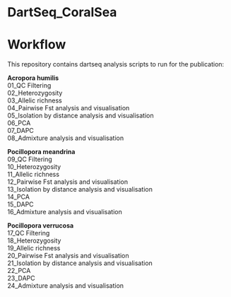 # DartSeq_CoralSea

# Workflow
This repository contains dartseq analysis scripts to run for the publication: 

**Acropora humilis** <br>
01_QC Filtering <br>
02_Heterozygosity <br>
03_Allelic richness <br>
04_Pairwise Fst analysis and visualisation  <br>
05_Isolation by distance analysis and visualisation <br>
06_PCA <br>
07_DAPC <br>
08_Admixture analysis and visualisation  <br>

**Pocillopora meandrina** <br>
09_QC Filtering <br>
10_Heterozygosity <br>
11_Allelic richness <br>
12_Pairwise Fst analysis and visualisation  <br>
13_Isolation by distance analysis and visualisation <br>
14_PCA <br>
15_DAPC <br>
16_Admixture analysis and visualisation  <br>

**Pocillopora verrucosa** <br>
17_QC Filtering <br>
18_Heterozygosity <br> 
19_Allelic richness <br>
20_Pairwise Fst analysis and visualisation  <br>
21_Isolation by distance analysis and visualisation <br>
22_PCA <br>
23_DAPC <br>
24_Admixture analysis and visualisation <br>
